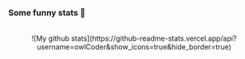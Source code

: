 ### Some funny stats 👋
<br>

<center>
![My github stats](https://github-readme-stats.vercel.app/api?username=owlCoder&show_icons=true&hide_border=true)
</center>
<br>
<!--
**owlCoder/owlCoder** is a ✨ _special_ ✨ repository because its `README.md` (this file) appears on your GitHub profile.

